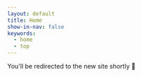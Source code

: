 ```yaml
---
layout: default
title: Home
show-in-nav: false
keywords:
  - home
  - top
---
```

You'll be redirected to the new site shortly 🥳